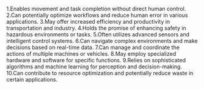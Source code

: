 1.Enables movement and task completion without direct human control.
2.Can potentially optimize workflows and reduce human error in various
applications.
3.May offer increased efficiency and productivity in transportation and industry.
4.Holds the promise of enhancing safety in hazardous environments or tasks.
5.Often utilizes advanced sensors and intelligent control systems.
6.Can navigate complex environments and make decisions based on real-time data.
7.Can manage and coordinate the actions of multiple machines or vehicles.
8.May employ specialized hardware and software for specific functions.
9.Relies on sophisticated algorithms and machine learning for perception and decision-making.
10.Can contribute to resource optimization and potentially reduce waste in certain applications.
